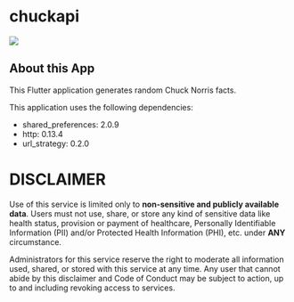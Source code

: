 # chuckapi


<p align="center">

<a href="https://github.com/Lone-Matrix/flutter_chuckapi/releases/latest"><img src="https://img.shields.io/github/release/Lone-Matrix/flutter_chuckapi.svg?maxAge=3600&style=for-the-badge&label=download"/></a></p>




## About this App

This Flutter application generates random Chuck Norris facts.

This application uses the following dependencies:
- shared_preferences: 2.0.9
- http: 0.13.4
- url_strategy: 0.2.0
    
# DISCLAIMER
Use of this service is limited only to **non-sensitive and publicly available
data**. Users must not use, share, or store any kind of sensitive data like
health status, provision or payment of healthcare, Personally Identifiable
Information (PII) and/or Protected Health Information (PHI), etc. under **ANY**
circumstance.

Administrators for this service reserve the right to moderate all information
used, shared, or stored with this service at any time. Any user that cannot
abide by this disclaimer and Code of Conduct  may be subject to action, up to
and including revoking access to services.
